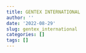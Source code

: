 ```yaml
---
title: GENTEX INTERNATIONAL
author: ''
date: '2022-08-29'
slug: gentex_international
categories: []
tags: []
---
```

